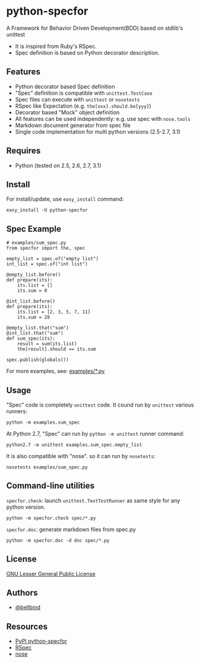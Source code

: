 # python-specfor

A Framework for Behavior Driven Development(BDD) based on stdlib's unittest

- It is inspired from Ruby's RSpec. 
- Spec definition is based on Python decorator description.

## Features

- Python decorator based Spec definition
- "Spec" definition is compatible with `unittest.TestCase`
- Spec files can execute with `unittest` or `nosetests`
- RSpec like Expectation (e.g. `the[xxx].should.be[yyy]`) 
- Decorator based "Mock" object definition
- All features can be used independently: e.g. use spec with `nose.tools`
- Markdown document generator from spec file
- Single code implementation for multi python versions (2.5-2.7, 3.1)

## Requires

- Python (tested on 2.5, 2.6, 2.7, 3.1)

## Install

For install/update, use `easy_install` command:

    easy_install -U python-specfor

## Spec Example

    # examples/sum_spec.py
    from specfor import the, spec
    
    empty_list = spec.of("empty list")
    int_list = spec.of("int list")
        
    @empty_list.before()
    def prepare(its):
        its.list = []
        its.sum = 0
    
    @int_list.before()
    def prepare(its):
        its.list = [2, 3, 5, 7, 11]
        its.sum = 28
    
    @empty_list.that("sum")
    @int_list.that("sum")
    def sum_spec(its):
        result = sum(its.list)
        the[result].should == its.sum
    
    spec.publish(globals())

For more examples, see: 
[examples/*.py](http://github.com/bellbind/python-specfor/tree/master/examples/)

## Usage

"Spec" code is completely `unittest` code.
It cound run by `unittest` various runners:

    python -m examples.sum_spec

At Python 2.7, "Spec" can run by `python -m unittest` runner command:

    python2.7 -m unittest examples.sum_spec.empty_list

It is also compatible with "nose". so it can run by `nosetests`:

    nosetests examples/sum_spec.py

## Command-line utilities

`specfor.check`: launch `unittest.TextTestRunner` as same style for any python version.

    python -m specfor.check spec/*.py

`specfor.doc`: generate markdown files from spec.py

    python -m specfor.doc -d doc spec/*.py

## License

[GNU Lesser General Public License](http://www.gnu.org/copyleft/lesser.html)

## Authors

- [@bellbind](http://twitter.com/bellbind)

## Resources

- [PyPI python-specfor](http://pypi.python.org/pypi/python-specfor)
- [RSpec](http://rspec.info/)
- [nose](http://somethingaboutorange.com/mrl/projects/nose/)
